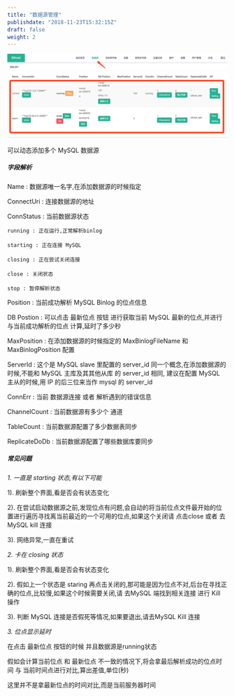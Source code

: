 ```yaml
---
title: "数据源管理"
publishdate: "2018-11-23T15:32:15Z"
draft: false
weight: 2
---
```



![image](/images/data_source/data_source_list.jpg)


可以动态添加多个 MySQL 数据源


##### 字段解析

Name : 数据源唯一名字,在添加数据源的时候指定

ConnectUri : 连接数据源的地址

ConnStatus : 当前数据源状态
    
    running : 正在运行,正常解析binlog

    starting : 正在连接 MySQL

    closing : 正在尝试关闭连接

    close : 关闭状态

    stop : 暂停解析状态


Position : 当前成功解析 MySQL Binlog 的位点信息
    
DB Postion : 可以点击  最新位点 按钮  进行获取当前 MySQL 最新的位点,并进行与当前成功解析的位点 计算,延时了多少秒

MaxPosition : 在添加数据源的时候指定的 MaxBinlogFileName 和 MaxBinlogPosition 配置

ServerId : 这个是 MySQL slave 里配置的  server_id 同一个概念,在添加数据源的时候,不能和 MySQL 主库及其其他从库 的 server_id 相同, 建议在配置 MySQL 主从的时候,用 IP 的后三位来当作  mysql 的 server_id 

ConnErr : 当前 数据源连接 或者 解析遇到的错误信息

ChannelCount : 当前数据源有多少个 通道

TableCount : 当前数据源配置了多少数据表同步

ReplicateDoDb : 当前数据源配置了哪些数据库要同步


##### 常见问题

*1. 一直是 starting 状态,有以下可能*

1). 刷新整个界面,看是否会有状态变化

2). 在尝试启动数据源之前,发现位点有问题,会自动的将当前位点文件最开始的位置进行遍历寻找离当前最近的一个可用的位点,如果这个关闭请 点击close 或者 去MySQL kill 连接

3). 网络异常,一直在重试


*2. 卡在 closing 状态*

1). 刷新整个界面,看是否会有状态变化

2). 假如上一个状态是 staring 再点击关闭的,那可能是因为位点不对,后台在寻找正确的位点,比较慢,如果这个时候需要关闭,请 去MySQL 端找到相关连接 进行 Kill 操作

3). 判断 MySQL 连接是否假死等情况,如果要退出,请去MySQL Kill 连接


*3. 位点显示延时*

在点击 最新位点 按钮的时候 并且数据源是running状态

假如会计算当前位点 和 最新位点 不一致的情况下,将会拿最后解析成功的位点时间 与 当前时间点进行对比,算出差值,单位(秒)

这里并不是拿最新位点的时间对比,而是当前服务器时间